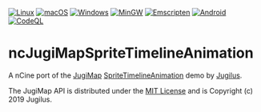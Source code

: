 [![Linux](https://github.com/nCine/ncJugiMapSpriteTimelineAnimation/workflows/Linux/badge.svg)](https://github.com/nCine/ncJugiMapSpriteTimelineAnimation/actions?workflow=Linux)
[![macOS](https://github.com/nCine/ncJugiMapSpriteTimelineAnimation/workflows/macOS/badge.svg)](https://github.com/nCine/ncJugiMapSpriteTimelineAnimation/actions?workflow=macOS)
[![Windows](https://github.com/nCine/ncJugiMapSpriteTimelineAnimation/workflows/Windows/badge.svg)](https://github.com/nCine/ncJugiMapSpriteTimelineAnimation/actions?workflow=Windows)
[![MinGW](https://github.com/nCine/ncJugiMapSpriteTimelineAnimation/workflows/MinGW/badge.svg)](https://github.com/nCine/ncJugiMapSpriteTimelineAnimation/actions?workflow=MinGW)
[![Emscripten](https://github.com/nCine/ncJugiMapSpriteTimelineAnimation/workflows/Emscripten/badge.svg)](https://github.com/nCine/ncJugiMapSpriteTimelineAnimation/actions?workflow=Emscripten)
[![Android](https://github.com/nCine/ncJugiMapSpriteTimelineAnimation/workflows/Android/badge.svg)](https://github.com/nCine/ncJugiMapSpriteTimelineAnimation/actions?workflow=Android)
[![CodeQL](https://github.com/nCine/ncJugiMapSpriteTimelineAnimation/workflows/CodeQL/badge.svg)](https://github.com/nCine/ncJugiMapSpriteTimelineAnimation/actions?workflow=CodeQL)

# ncJugiMapSpriteTimelineAnimation
A nCine port of the [JugiMap](http://jugimap.com) [SpriteTimelineAnimation](https://github.com/Jugilus/JugiMapAPI) demo by [Jugilus](https://github.com/Jugilus).

The JugiMap API is distributed under the [MIT License](https://github.com/Jugilus/JugiMapAPI/blob/master/LICENSE) and is Copyright (c) 2019 Jugilus.
